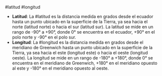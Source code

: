 #latitud #longitud
- **Latitud**: La #latitud  es la distancia medida en grados desde el ecuador hasta un punto ubicado en la superficie de la Tierra, ya sea hacia el norte (latitud norte) o hacia el sur (latitud sur). La latitud se mide en un rango de -90° a +90°, donde 0° se encuentra en el ecuador, +90° en el polo norte y -90° en el polo sur.
- **Longitud**: La #longitud  es la distancia medida en grados desde el meridiano de Greenwich hasta un punto ubicado en la superficie de la Tierra, ya sea hacia el este (longitud este) o hacia el oeste (longitud oeste). La longitud se mide en un rango de -180° a +180°, donde 0° se encuentra en el meridiano de Greenwich, +180° en el meridiano opuesto al este y -180° en el meridiano opuesto al oeste.